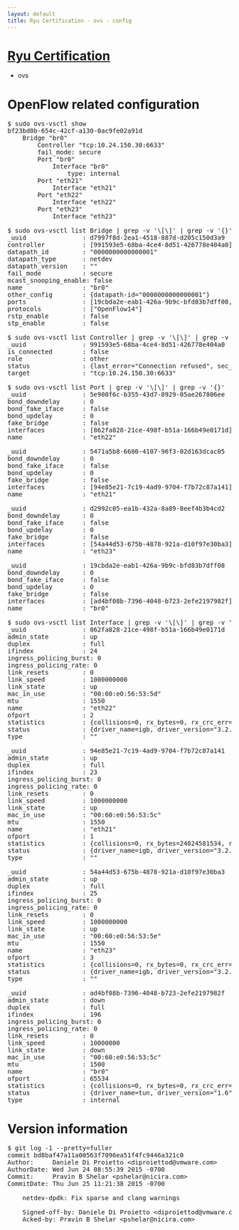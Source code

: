 ```yaml
---
layout: default
title: Ryu Certification - ovs - config
---
```

# [Ryu Certification](http://osrg.github.io/ryu/certification.html)
* ovs 

# OpenFlow related configuration
<pre>
$ sudo ovs-vsctl show
bf23bd0b-654c-42cf-a130-0ac9fe02a91d
    Bridge "br0"
        Controller "tcp:10.24.150.30:6633"
        fail_mode: secure
        Port "br0"
            Interface "br0"
                type: internal
        Port "eth21"
            Interface "eth21"
        Port "eth22"
            Interface "eth22"
        Port "eth23"
            Interface "eth23"

$ sudo ovs-vsctl list Bridge | grep -v '\[\]' | grep -v '{}'
_uuid               : d7997f8d-2ea1-4518-887d-d205c150d3a9
controller          : [991593e5-68ba-4ce4-8d51-426778e404a0]
datapath_id         : "0000000000000001"
datapath_type       : netdev
datapath_version    : "<built-in>"
fail_mode           : secure
mcast_snooping_enable: false
name                : "br0"
other_config        : {datapath-id="0000000000000001"}
ports               : [19cbda2e-eab1-426a-9b9c-bfd83b7dff08, 5471a5b8-6600-4107-96f3-02d163dcac05, 5e900f6c-b355-43d7-8929-05ae267806ee, d2992c05-ea1b-432a-8a89-8eef4b3b4cd2]
protocols           : ["OpenFlow14"]
rstp_enable         : false
stp_enable          : false

$ sudo ovs-vsctl list Controller | grep -v '\[\]' | grep -v '{}'
_uuid               : 991593e5-68ba-4ce4-8d51-426778e404a0
is_connected        : false
role                : other
status              : {last_error="Connection refused", sec_since_disconnect="1", state=BACKOFF}
target              : "tcp:10.24.150.30:6633"

$ sudo ovs-vsctl list Port | grep -v '\[\]' | grep -v '{}'
_uuid               : 5e900f6c-b355-43d7-8929-05ae267806ee
bond_downdelay      : 0
bond_fake_iface     : false
bond_updelay        : 0
fake_bridge         : false
interfaces          : [862fa828-21ce-498f-b51a-166b49e0171d]
name                : "eth22"

_uuid               : 5471a5b8-6600-4107-96f3-02d163dcac05
bond_downdelay      : 0
bond_fake_iface     : false
bond_updelay        : 0
fake_bridge         : false
interfaces          : [94e85e21-7c19-4ad9-9704-f7b72c87a141]
name                : "eth21"

_uuid               : d2992c05-ea1b-432a-8a89-8eef4b3b4cd2
bond_downdelay      : 0
bond_fake_iface     : false
bond_updelay        : 0
fake_bridge         : false
interfaces          : [54a44d53-675b-4878-921a-d10f97e30ba3]
name                : "eth23"

_uuid               : 19cbda2e-eab1-426a-9b9c-bfd83b7dff08
bond_downdelay      : 0
bond_fake_iface     : false
bond_updelay        : 0
fake_bridge         : false
interfaces          : [ad4bf08b-7396-4048-b723-2efe2197982f]
name                : "br0"

$ sudo ovs-vsctl list Interface | grep -v '\[\]' | grep -v '{}'
_uuid               : 862fa828-21ce-498f-b51a-166b49e0171d
admin_state         : up
duplex              : full
ifindex             : 24
ingress_policing_burst: 0
ingress_policing_rate: 0
link_resets         : 0
link_speed          : 1000000000
link_state          : up
mac_in_use          : "00:60:e0:56:53:5d"
mtu                 : 1550
name                : "eth22"
ofport              : 2
statistics          : {collisions=0, rx_bytes=0, rx_crc_err=0, rx_dropped=0, rx_errors=0, rx_frame_err=0, rx_over_err=0, rx_packets=0, tx_bytes=18089315792, tx_dropped=0, tx_errors=0, tx_packets=12064077}
status              : {driver_name=igb, driver_version="3.2.10-k", firmware_version="2.10-9"}
type                : ""

_uuid               : 94e85e21-7c19-4ad9-9704-f7b72c87a141
admin_state         : up
duplex              : full
ifindex             : 23
ingress_policing_burst: 0
ingress_policing_rate: 0
link_resets         : 0
link_speed          : 1000000000
link_state          : up
mac_in_use          : "00:60:e0:56:53:5c"
mtu                 : 1550
name                : "eth21"
ofport              : 1
statistics          : {collisions=0, rx_bytes=24024581534, rx_crc_err=0, rx_dropped=0, rx_errors=0, rx_frame_err=0, rx_over_err=0, rx_packets=16026376, tx_bytes=0, tx_dropped=0, tx_errors=0, tx_packets=0}
status              : {driver_name=igb, driver_version="3.2.10-k", firmware_version="2.10-9"}
type                : ""

_uuid               : 54a44d53-675b-4878-921a-d10f97e30ba3
admin_state         : up
duplex              : full
ifindex             : 25
ingress_policing_burst: 0
ingress_policing_rate: 0
link_resets         : 0
link_speed          : 1000000000
link_state          : up
mac_in_use          : "00:60:e0:56:53:5e"
mtu                 : 1550
name                : "eth23"
ofport              : 3
statistics          : {collisions=0, rx_bytes=0, rx_crc_err=0, rx_dropped=0, rx_errors=0, rx_frame_err=0, rx_over_err=0, rx_packets=0, tx_bytes=1176922500, tx_dropped=0, tx_errors=0, tx_packets=784615}
status              : {driver_name=igb, driver_version="3.2.10-k", firmware_version="2.10-9"}
type                : ""

_uuid               : ad4bf08b-7396-4048-b723-2efe2197982f
admin_state         : down
duplex              : full
ifindex             : 196
ingress_policing_burst: 0
ingress_policing_rate: 0
link_resets         : 0
link_speed          : 10000000
link_state          : down
mac_in_use          : "00:60:e0:56:53:5c"
mtu                 : 1500
name                : "br0"
ofport              : 65534
statistics          : {collisions=0, rx_bytes=0, rx_crc_err=0, rx_dropped=0, rx_errors=0, rx_frame_err=0, rx_over_err=0, rx_packets=0, tx_bytes=0, tx_dropped=0, tx_errors=0, tx_packets=0}
status              : {driver_name=tun, driver_version="1.6", firmware_version="N/A"}
type                : internal
</pre>

# Version information
<pre>
$ git log -1 --pretty=fuller
commit bd8baf47a11a00563f7096ea51f4fc9446a321c0
Author:     Daniele Di Proietto &lt;diproiettod@vmware.com&gt;
AuthorDate: Wed Jun 24 08:55:39 2015 -0700
Commit:     Pravin B Shelar &lt;pshelar@nicira.com&gt;
CommitDate: Thu Jun 25 11:21:38 2015 -0700

    netdev-dpdk: Fix sparse and clang warnings
    
    Signed-off-by: Daniele Di Proietto &lt;diproiettod@vmware.com&gt;
    Acked-by: Pravin B Shelar &lt;pshelar@nicira.com&gt;
</pre>
